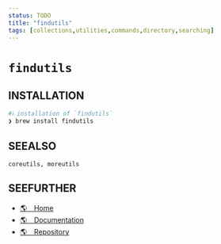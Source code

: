 ```yaml
---
status: TODO
title: "findutils"
tags: [collections,utilities,commands,directory,searching]
---
```


# `findutils`

## INSTALLATION


```bash
#ℹ︎ installation of `findutils`
❯ brew install findutils
```



## SEEALSO

    coreutils, moreutils

## SEEFURTHER

- [🌎 Home](https://www.gnu.org/software/findutils/)
- [🌎 Documentation](https://www.gnu.org/software/findutils/manual/html_mono/find.html)
- [🌎 Repository](https://git.savannah.gnu.org/cgit/findutils.git)
